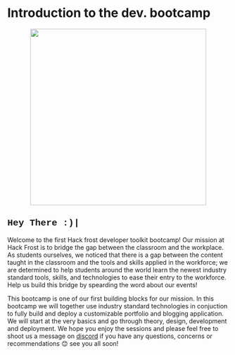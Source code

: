 # Introduction to the dev. bootcamp

<p align="center">
  <img src="https://hackfrostnl.ca/assets/img/hfnl-logo-big.png" width="400" height="400"/>
</p>

<h2 style="font-family:'Courier New'">
	<span>Hey There :)<span class="blinking-cursor">|</span></span>
</h1>

Welcome to the first Hack frost developer toolkit bootcamp! Our mission at Hack Frost is to bridge the gap between the classroom and the workplace. As students ourselves, we noticed that there is a gap between the content taught in the classroom and the tools and skills applied in the workforce; we are determined to help students around the world learn the newest industry standard tools, skills, and technologies to ease their entry to the workforce. Help us build this bridge by spearding the word about our events!

This bootcamp is one of our first building blocks for our mission. In this bootcamp we will together use industry standard technologies in conjuction to fully build and deploy a customizable portfolio and blogging application. We will start at the very basics and go through theory, design, development and deployment. We hope you enjoy the sessions and please feel free to shoot us a message on [discord](https://discord.gg/5XwKBSmw) if you have any questions, concerns or recommendations 😊 see you all soon!

<a href="https://www.facebook.com/hackfrostnl" class="fa fa-facebook"><a href="https://twitter.com/hackfrostnl" class="fa fa-twitter"></a><a href="https://www.instagram.com/hackfrostnl/" class="fa fa-instagram"></a><a href="https://www.linkedin.com/company/hack-frost-nl/about/" class="fa fa-linkedin"></a><a href="https://www.youtube.com/channel/UCTbP245TTeFp3M-ODShyH4A" class="fa fa-youtube"></a></a>
